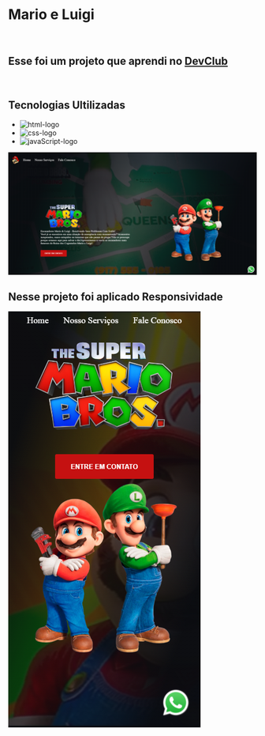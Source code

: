 <h1>Mario e Luigi</h1>
<br>
<h2>Esse foi um projeto que aprendi no <a href="https://rodolfomori.com.br/devclub">DevClub</a></h2>
<br>
<h2>Tecnologias Ultilizadas</h2>

- <img src="https://img.shields.io/badge/HTML5-E34F26?style=for-the-badge&logo=html5&logoColor=white" alt="html-logo"/>
- <img src="https://img.shields.io/badge/CSS3-1572B6?style=for-the-badge&logo=css3&logoColor=white" alt="css-logo"/>
- <img src="https://img.shields.io/badge/JavaScript-F7DF1E?style=for-the-badge&logo=javascript&logoColor=black" alt="javaScript-logo"/>

<img src="https://github.com/higor1996/projeto-mario-e-luigi/blob/master/img/Desktop.png?raw=true" alt="imagem do projeto no desktop"/>
<br>

<h2>Nesse projeto foi aplicado Responsividade</h2>

<img src="https://github.com/higor1996/projeto-mario-e-luigi/blob/master/img/Mobile.png?raw=true" alt="imagem do projeto no mobile"/>
